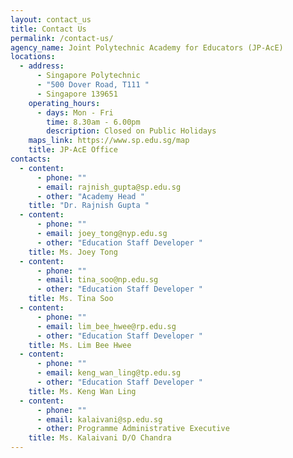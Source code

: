 ```yaml
---
layout: contact_us
title: Contact Us
permalink: /contact-us/
agency_name: Joint Polytechnic Academy for Educators (JP-AcE)
locations:
  - address:
      - Singapore Polytechnic
      - "500 Dover Road, T111 "
      - Singapore 139651
    operating_hours:
      - days: Mon - Fri
        time: 8.30am - 6.00pm
        description: Closed on Public Holidays
    maps_link: https://www.sp.edu.sg/map
    title: JP-AcE Office
contacts:
  - content:
      - phone: ""
      - email: rajnish_gupta@sp.edu.sg
      - other: "Academy Head "
    title: "Dr. Rajnish Gupta "
  - content:
      - phone: ""
      - email: joey_tong@nyp.edu.sg
      - other: "Education Staff Developer "
    title: Ms. Joey Tong
  - content:
      - phone: ""
      - email: tina_soo@np.edu.sg
      - other: "Education Staff Developer "
    title: Ms. Tina Soo
  - content:
      - phone: ""
      - email: lim_bee_hwee@rp.edu.sg
      - other: "Education Staff Developer "
    title: Ms. Lim Bee Hwee
  - content:
      - phone: ""
      - email: keng_wan_ling@tp.edu.sg
      - other: "Education Staff Developer "
    title: Ms. Keng Wan Ling
  - content:
      - phone: ""
      - email: kalaivani@sp.edu.sg
      - other: Programme Administrative Executive
    title: Ms. Kalaivani D/O Chandra
---
```

